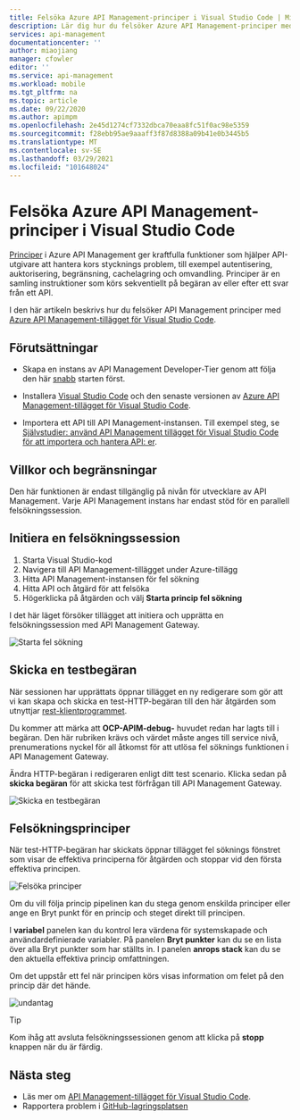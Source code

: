 ```yaml
---
title: Felsöka Azure API Management-principer i Visual Studio Code | Microsoft Docs
description: Lär dig hur du felsöker Azure API Management-principer med Azure API Management Visual Studio Code-tillägget
services: api-management
documentationcenter: ''
author: miaojiang
manager: cfowler
editor: ''
ms.service: api-management
ms.workload: mobile
ms.tgt_pltfrm: na
ms.topic: article
ms.date: 09/22/2020
ms.author: apimpm
ms.openlocfilehash: 2e45d1274cf7332dbca70eaa8fc51f0ac98e5359
ms.sourcegitcommit: f28ebb95ae9aaaff3f87d8388a09b41e0b3445b5
ms.translationtype: MT
ms.contentlocale: sv-SE
ms.lasthandoff: 03/29/2021
ms.locfileid: "101648024"
---
```

# <a name="debug-azure-api-management-policies-in-visual-studio-code"></a>Felsöka Azure API Management-principer i Visual Studio Code

[Principer](api-management-policies.md) i Azure API Management ger kraftfulla funktioner som hjälper API-utgivare att hantera kors stycknings problem, till exempel autentisering, auktorisering, begränsning, cachelagring och omvandling. Principer är en samling instruktioner som körs sekventiellt på begäran av eller efter ett svar från ett API. 

I den här artikeln beskrivs hur du felsöker API Management principer med [Azure API Management-tillägget för Visual Studio Code](https://marketplace.visualstudio.com/items?itemName=ms-azuretools.vscode-apimanagement). 

## <a name="prerequisites"></a>Förutsättningar

* Skapa en instans av API Management Developer-Tier genom att följa den här [snabb](get-started-create-service-instance.md) starten först.

* Installera [Visual Studio Code](https://code.visualstudio.com/) och den senaste versionen av [Azure API Management-tillägget för Visual Studio Code](https://marketplace.visualstudio.com/items?itemName=ms-azuretools.vscode-apimanagement). 

* Importera ett API till API Management-instansen. Till exempel steg, se [Självstudier: använd API Management tillägget för Visual Studio Code för att importera och hantera API: er](visual-studio-code-tutorial.md).

## <a name="restrictions-and-limitations"></a>Villkor och begränsningar

Den här funktionen är endast tillgänglig på nivån för utvecklare av API Management. Varje API Management instans har endast stöd för en parallell felsökningssession.

## <a name="initiate-a-debugging-session"></a>Initiera en felsökningssession

1. Starta Visual Studio-kod
2. Navigera till API Management-tillägget under Azure-tillägg
3. Hitta API Management-instansen för fel sökning
4. Hitta API och åtgärd för att felsöka
5. Högerklicka på åtgärden och välj **Starta princip fel sökning**

I det här läget försöker tillägget att initiera och upprätta en felsökningssession med API Management Gateway.

![Starta fel sökning](media/api-management-debug-policies/initiate-debugging-session.png)

## <a name="send-a-test-request"></a>Skicka en testbegäran
När sessionen har upprättats öppnar tillägget en ny redigerare som gör att vi kan skapa och skicka en test-HTTP-begäran till den här åtgärden som utnyttjar [rest-klientprogrammet](https://marketplace.visualstudio.com/items?itemName=humao.rest-client).

Du kommer att märka att **OCP-APIM-debug-** huvudet redan har lagts till i begäran. Den här rubriken krävs och värdet måste anges till service nivå, prenumerations nyckel för all åtkomst för att utlösa fel söknings funktionen i API Management Gateway.

Ändra HTTP-begäran i redigeraren enligt ditt test scenario. Klicka sedan på **skicka begäran** för att skicka test förfrågan till API Management Gateway.

![Skicka en testbegäran](media/api-management-debug-policies/rest-client.png)

## <a name="debug-policies"></a>Felsökningsprinciper
När test-HTTP-begäran har skickats öppnar tillägget fel söknings fönstret som visar de effektiva principerna för åtgärden och stoppar vid den första effektiva principen. 

![Felsöka principer](media/api-management-debug-policies/main-window.png)

Om du vill följa princip pipelinen kan du stega genom enskilda principer eller ange en Bryt punkt för en princip och steget direkt till principen. 

I **variabel** panelen kan du kontrol lera värdena för systemskapade och användardefinierade variabler. På panelen **Bryt punkter** kan du se en lista över alla Bryt punkter som har ställts in. I panelen **anrops stack** kan du se den aktuella effektiva princip omfattningen. 

Om det uppstår ett fel när principen körs visas information om felet på den princip där det hände. 

![undantag](media/api-management-debug-policies/exception.png)

> [!TIP]
> Kom ihåg att avsluta felsökningssessionen genom att klicka på **stopp** knappen när du är färdig.


## <a name="next-steps"></a>Nästa steg

+ Läs mer om [API Management-tillägget för Visual Studio Code](https://marketplace.visualstudio.com/items?itemName=ms-azuretools.vscode-apimanagement). 
+ Rapportera problem i [GitHub-lagringsplatsen](https://github.com/Microsoft/vscode-apimanagement)

